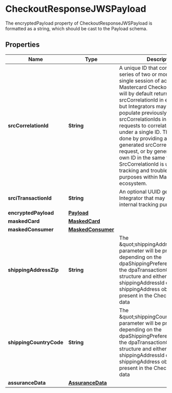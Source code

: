 

# CheckoutResponseJWSPayload

The encryptedPayload property of CheckoutResponseJWSPayload is formatted as a string, which should be cast to the Payload schema. 

## Properties

| Name | Type | Description | Notes |
|------------ | ------------- | ------------- | -------------|
|**srcCorrelationId** | **String** | A unique ID that correlates a series of two or more requests to a single session of activity. Mastercard Checkout Solutions will by default return a new srcCorrelationId in each response, but Integrators may choose to populate previously used srcCorrelationIds in subsequent requests to correlate their activity under a single ID. This can be done by providing a Mastercard generated srcCorrelationId in the request, or by generating your own ID in the same format. SrcCorrelationId is used for tracking and troubleshooting purposes within Mastercard&#39;s ecosystem.  |  |
|**srciTransactionId** | **String** | An optional UUID generated by the Integrator that may be passed for internal tracking purposes. |  [optional] |
|**encryptedPayload** | [**Payload**](Payload.md) |  |  [optional] |
|**maskedCard** | [**MaskedCard**](MaskedCard.md) |  |  |
|**maskedConsumer** | [**MaskedConsumer**](MaskedConsumer.md) |  |  [optional] |
|**shippingAddressZip** | **String** | The \&quot;shippingAddressZip\&quot; parameter will be present depending on the dpaShippingPreference option in the dpaTransactionOptions structure and either a shippingAddressId or shippingAddress object was present in the Checkout request data  |  [optional] |
|**shippingCountryCode** | **String** | The \&quot;shippingCountryCode\&quot; parameter will be present depending on the dpaShippingPreference option in the dpaTransactionOptions structure and either a shippingAddressId or shippingAddress object was present in the Checkout request data  |  [optional] |
|**assuranceData** | [**AssuranceData**](AssuranceData.md) |  |  [optional] |



